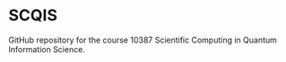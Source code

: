 # SCQIS
GitHub repository for the course 10387 Scientific Computing in Quantum Information Science.
